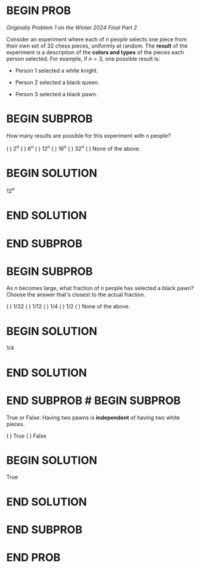 # BEGIN PROB

<i>Originally Problem 1 on the Winter 2024 Final Part 2</i>

Consider an experiment where each of $n$ people selects
one piece from their own set of 32 chess pieces, uniformly at random.
The **result** of the experiment is a description of the **colors and
types** of the pieces each person selected. For example, if $n=3$, one
possible result is:

-   Person 1 selected a white knight.

-   Person 2 selected a black queen.

-   Person 3 selected a black pawn.

# BEGIN SUBPROB

How many results are possible for this experiment with $n$
people?

( ) $2^n$
( ) $6^n$
( ) $12^n$
( ) $16^n$
( ) $32^n$
( ) None of the above.

# BEGIN SOLUTION

$12^n$

# END SOLUTION

# END SUBPROB

# BEGIN SUBPROB

As $n$ becomes large, what fraction of n people has selected a black pawn? Choose the answer that's closest to the actual fraction.

( ) 1/32
( ) 1/12
( ) 1/4
( ) 1/2
( ) None of the above.

# BEGIN SOLUTION

1/4

# END SOLUTION

# END SUBPROB # BEGIN SUBPROB

True or False: Having two pawns is **independent** of having
two white pieces.

( ) True
( ) False

# BEGIN SOLUTION

True

# END SOLUTION

# END SUBPROB

# END PROB